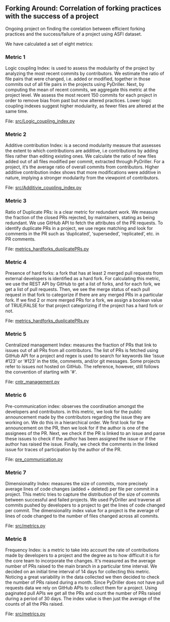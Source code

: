 ## Forking Around: Correlation of forking practices with the success of a project

Ongoing project on finding the corelation between efficient forking practices and the success/failure of a project using ASFI dataset. 

We have calculated a set of eight metrics:

### Metric 1
Logic coupling Index: is used to assess the modularity of the project by analyzing the most recent commits by contributors. We estimate the ratio of file pairs that were changed, i.e. added or modified, together in those commits out of all file pairs in the projects using PyDriller. Next, by computing the mean of recent commits, we aggregate this metric at the project level. We assess the most recent 150 commits for each project in order to remove bias from past but now altered practices. Lower logic coupling indexes suggest higher modularity, as fewer files are altered at the same time.

File: [src/Logic_coupling_index.py](src/Logic_coupling_index.py)

### Metric 2
Additive contribution Index: is a second modularity measure that assesses the extent to which contributions are additive, i.e contributions by adding files rather than editing existing ones. We calculate the ratio of new files added out of all files modified per commit, extracted through PyDriller. For a project, it’s the average ratio of overall commits from contributors. Higher additive contribution index shows that more modifications were additive in nature, implying a stronger modularity from the viewpoint of contributors.

File: [src/Additivie_coupling_index.py](src/Additivie_coupling_index.py)

### Metric 3 
Ratio of Duplicate PRs: is a clear metric for redundant work. We measure the fraction of the closed PRs rejected, by maintainers, stating as being redundant. We use GitHub API to fetch the attributes of the PR requests. To identify duplicate PRs in a project, we use regex matching and look for comments in the PR such as ‘duplicated’, ‘superseded’, ‘replicated’, etc. in PR comments.

File: [metrics_hardforks_duplicatePRs.py](metrics_hardforks_duplicatePRs.py)

### Metric 4
Presence of hard forks: a fork that has at least 2 merged pull requests from external developers is identified as a hard fork. For calculating this metric, we use the REST API by GitHub to get a list of forks, and for each fork, we get a list of pull requests. Then, we see the merge status of each pull request in that fork to categorize if there are any merged PRs in a particular fork. If we find 2 or more merged PRs for a fork, we assign a boolean value of TRUE/FALSE for that project categorizing if the project has a hard fork or not.

File: [metrics_hardforks_duplicatePRs.py](metrics_hardforks_duplicatePRs.py)

### Metric 5
Centralized management Index: measures the fraction of PRs that link to issues out of all PRs from all contributors. The list of PRs is fetched using GitHub API for a project and regex is used to search for keywords like ‘issue #123’ or ‘#123’ in the title, comments, and/or git messages. Some projects refer to issues not hosted on GitHub. The reference, however, still follows the convention of starting with '#'.

File: [cntr_management.py](cntr_management.py)

### Metric 6
Pre-communication index: observes the coordination amongst the developers and contributors. in this metric, we look for the public announcement made by the contributors regarding the issue they are working on.
We do this in a hierarchical order. We first look for the announcement on the PR, then we look for if the author is one of the assignees of the PR. Next, we check if the PR is linked to an issue and parse these issues to check if the author has been assigned the issue or if the author has raised the issue. Finally, we check the comments in the linked issue for traces of participation by the author of the PR.

File: [pre_communication.py](pre_communication.py)

### Metric 7
Dimensionality Index: measures the size of commits, more precisely average lines of code changes (added + deleted) per file per commit in a project. This metric tries to capture the distribution of the size of commits between successful and failed projects.  We used PyDriller and traverse all commits pushed by developers to a project to get the lines of code changed per commit. The dimensionality index value for a project is the average of lines of code changed to the number of files changed across all commits.

File: [src/metrics.py](src/metrics.py)

### Metric 8
Frequency Index: is a metric to take into account the rate of contributions made by developers to a project and the degree as to how difficult it is for the core team to incorporate the changes. It's measured as the average number of PRs raised to the main branch in a particular time interval. We decided on an initial time interval of 14 days for collecting this metric. Noticing a great variability in the data collected we then decided to check the number of PRs raised during a month. Since PyDriller does not have pull requests data we rely on GitHub APIs to collect them for a project. Using paginated pull APIs we get all the PRs and count the number of PRs raised during a period of 30 days. The index value is then just the average of the counts of all the PRs raised. 

File: [src/metrics.py](src/metrics.py)
